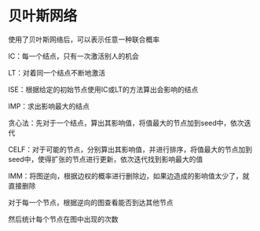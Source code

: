 # 贝叶斯网络

使用了贝叶斯网络后，可以表示任意一种联合概率

IC：每一个结点，只有一次激活别人的机会

LT：对着同一个结点不断地激活

ISE：根据给定的初始节点使用IC或LT的方法算出会影响的结点

IMP：求出影响最大的结点

贪心法：先对于一个结点，算出其影响值，将值最大的节点加到seed中，依次迭代

CELF：对于可能的节点，分别算出其影响值，并进行排序，将值最大的节点加到seed中，使得扩张的节点进行更新，依次迭代找到影响最大的值

IMM：将图逆向，根据边权的概率进行删除边，如果边造成的影响值太少了，就直接删除

对于每一个节点，根据逆向的图查看能否到达其他节点

然后统计每个节点在图中出现的次数

